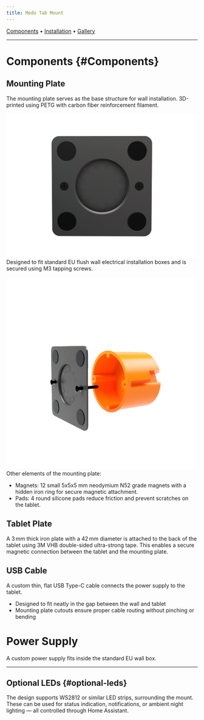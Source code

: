 ```yaml
---
title: Modo Tab Mount
---
```

<nav class="top-nav">
  <a href="#Components">Components</a> •
  <a href="#Installation">Installation</a> •
  <a href="#Gallery">Gallery</a>
</nav>

---

# Components {#Components}
## Mounting Plate
<p>The mounting plate serves as the base structure for wall installation. 3D-printed using PETG with carbon fiber reinforcement filament.</p>

![Plate Front](images/pic_1.png)
Designed to fit standard EU flush wall electrical installation boxes and is secured using M3 tapping screws.

![Plate Front](images/plate_screws_side.png)
Other elements of the mounting plate:
- Magnets: 12 small 5x5x5 mm neodymium N52 grade magnets with a hidden iron ring for secure magnetic attachment.
- Pads: 4 round silicone pads reduce friction and prevent scratches on the tablet.

## Tablet Plate
A 3 mm thick iron plate with a 42 mm diameter is attached to the back of the tablet using 3M VHB double-sided ultra-strong tape.
This enables a secure magnetic connection between the tablet and the mounting plate.

## USB Cable
A custom thin, flat USB Type-C cable connects the power supply to the tablet.
- Designed to fit neatly in the gap between the wall and tablet
- Mounting plate cutouts ensure proper cable routing without pinching or bending

# Power Supply
A custom power supply fits inside the standard EU wall box.

---

## Optional LEDs {#optional-leds}
The design supports WS2812 or similar LED strips, surrounding the mount. These can be
used for status indication, notifications, or ambient night lighting — all controlled
through Home Assistant.
